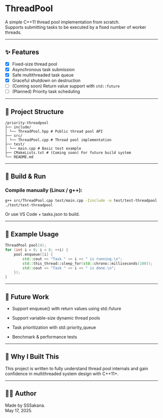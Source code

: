 # ThreadPool

A simple C++11 thread pool implementation from scratch.  
Supports submitting tasks to be executed by a fixed number of worker threads.

---

## ✨ Features

- [x] Fixed-size thread pool
- [x] Asynchronous task submission
- [x] Safe multithreaded task queue
- [x] Graceful shutdown on destruction
- [ ] (Coming soon) Return value support with `std::future`
- [ ] (Planned) Priority task scheduling

---

## 📁 Project Structure

```
/priority-threadpool
├── include/
│ └── ThreadPool.hpp # Public thread pool API
├── src/
│ └── ThreadPool.cpp # Thread pool implementation
├── test/
│ └── main.cpp # Basic test example
├── CMakeLists.txt # (Coming soon) For future build system
└── README.md
```

---

## 🚀 Build & Run

### Compile manually (Linux / g++):

```bash
g++ src/ThreadPool.cpp test/main.cpp -Iinclude -o test/test-threadpool -Wall -O2
./test/test-threadpool
```
Or use VS Code + tasks.json to build.

---

## 🧪 Example Usage

```c++
ThreadPool pool(4);
for (int i = 0; i < 8; ++i) {
    pool.enqueue([i] {
        std::cout << "Task " << i << " is running.\n";
        std::this_thread::sleep_for(std::chrono::milliseconds(100));
        std::cout << "Task " << i << " is done.\n";
    });
}
```
---
## 📌 Future Work

- Support enqueue() with return values using std::future

- Support variable-size dynamic thread pools

- Task prioritization with std::priority_queue

- Benchmark & performance tests

---
## 🧠 Why I Built This

This project is written to fully understand thread pool internals
and gain confidence in multithreaded system design with C++11+.

---
## 🧑‍💻 Author
Made by SSSakana.  
May 17, 2025.